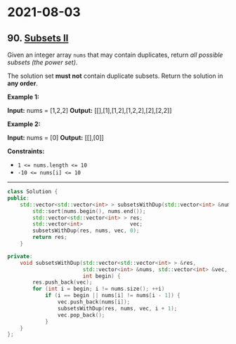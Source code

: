 # 2021-08-03

## 90. [Subsets II](https://leetcode.com/problems/subsets-ii/)

Given an integer array `nums` that may contain duplicates, return _all possible subsets (the power set)_.

The solution set **must not** contain duplicate subsets. Return the solution in **any order**.

**Example 1:**

**Input:** nums = \[1,2,2\]
**Output:** \[\[\],\[1\],\[1,2\],\[1,2,2\],\[2\],\[2,2\]\]

**Example 2:**

**Input:** nums = \[0\]
**Output:** \[\[\],\[0\]\]

**Constraints:**

- `1 <= nums.length <= 10`
- `-10 <= nums[i] <= 10`

---

```c++
class Solution {
public:
    std::vector<std::vector<int> > subsetsWithDup(std::vector<int> &nums) {
        std::sort(nums.begin(), nums.end());
        std::vector<std::vector<int> > res;
        std::vector<int>               vec;
        subsetsWithDup(res, nums, vec, 0);
        return res;
    }

private:
    void subsetsWithDup(std::vector<std::vector<int> > &res,
                        std::vector<int> &nums, std::vector<int> &vec,
                        int begin) {
        res.push_back(vec);
        for (int i = begin; i != nums.size(); ++i)
            if (i == begin || nums[i] != nums[i - 1]) {
                vec.push_back(nums[i]);
                subsetsWithDup(res, nums, vec, i + 1);
                vec.pop_back();
            }
    }
};
```
